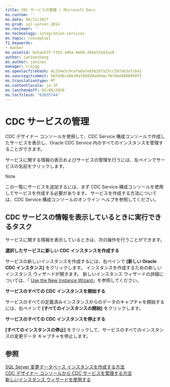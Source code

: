 ```yaml
---
title: CDC サービスの管理 | Microsoft Docs
ms.custom: ''
ms.date: 06/13/2017
ms.prod: sql-server-2014
ms.reviewer: ''
ms.technology: integration-services
ms.topic: conceptual
f1_keywords:
- manSer
ms.assetid: 645ae53f-f352-4d6a-9eb0-264e53a93a18
author: janinezhang
ms.author: janinez
manager: craigg
ms.openlocfilehash: 0c254e5c9cefa8a7e65b18fa25cc597ab3afc642
ms.sourcegitcommit: b87d36c46b39af8b929ad94ec707dee8800950f5
ms.translationtype: MT
ms.contentlocale: ja-JP
ms.lasthandoff: 02/08/2020
ms.locfileid: "62835744"
---
```

# <a name="manage-a-cdc-service"></a>CDC サービスの管理
  CDC デザイナー コンソールを使用して、CDC Service 構成コンソールで作成したサービスを表示し、Oracle CDC Service 内のすべてのインスタンスを管理することができます。  
  
 サービスに関する情報の表示およびサービスの管理を行うには、左ペインでサービスの名前をクリックします。  
  
> [!NOTE]  
>  この一覧にサービスを追加するには、まず CDC Service 構成コンソールを使用してサービスを作成する必要があります。 サービスを作成する方法については、CDC Service 構成コンソールのオンライン ヘルプを参照してください。  
  
## <a name="what-you-can-do-when-you-display-the-cdc-service-information"></a>CDC サービスの情報を表示しているときに実行できるタスク  
 サービスに関する情報を表示しているときは、次の操作を行うことができます。  
  
 **選択したサービスに新しい CDC インスタンスを作成する**  
  
 サービスの新しいインスタンスを作成するには、右ペインで **[新しい Oracle CDC インスタンス]** をクリックします。 インスタンスを作成するための新しいインスタンス ウィザードが開きます。 新しいインスタンス ウィザードの詳細については、「 [Use the New Instance Wizard](use-the-new-instance-wizard.md)」を参照してください。  
  
 **サービスのすべての CDC インスタンスを開始する**  
  
 サービスのすべての定義済みインスタンスからのデータのキャプチャを開始するには、右ペインで **[すべてのインスタンスの開始]** をクリックします。  
  
 **サービスのすべての CDC インスタンスを停止する**  
  
 **[すべてのインスタンスの停止]** をクリックして、サービスのすべてのインスタンスの変更データ キャプチャを停止します。  
  
## <a name="see-also"></a>参照  
 [SQL Server 変更データベース インスタンスを作成する方法](how-to-create-the-sql-server-change-database-instance.md)   
 [CDC デザイナー コンソールから CDC サービスを管理する方法](how-to-manage-a-cdc-service-from-the-cdc-designer-console.md)   
 [新しいインスタンス ウィザードを使用する](use-the-new-instance-wizard.md)  
  
  
